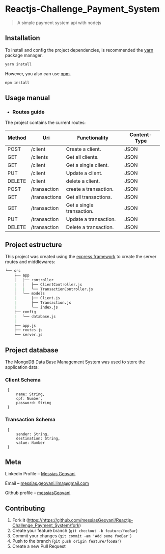 # Reactjs-Challenge_Payment_System
> A simple payment system api with nodejs

## Installation

To install and config the project dependencies, is recommended the [yarn](https://yarnpkg.com/lang/en/) package manager.

```sh
yarn install
```

However, you also can use [npm](https://www.npmjs.com/get-npm).

```sh
npm install
```

## Usage manual

- ### Routes guide

The project contains the current routes:

| Method  |  Uri | Functionality  | Content-Type  |
|---|---|---|---|
| POST  | /client  | Create a client.  | JSON  |
| GET  | /clients  | Get all clients.  | JSON  |
| GET  | /client  | Get a single client.  | JSON  |
| PUT  | /client  | Update a client.  | JSON  |
| DELETE  | /client  | delete a client.  | JSON  |
| POST  | /transaction  | create a transaction.  | JSON  |
| GET  | /transactions  | Get all transactions.  | JSON  |
| GET  | /transaction  | Get a single transaction.  | JSON  |
| PUT  | /transaction  | Update a transaction.  | JSON  |
| DELETE  | /transaction  | Delete a transaction.  | JSON  |

## Project estructure

This project was created using the [express framework](https://expressjs.com/) to create the server routes and middlewares:

```bash
└── src
    ├── app
    │   ├── controller
    |   │   ├── ClientController.js
    |   |   └── TransactionController.js
    │   └── models
    |       ├── Client.js
    |       ├── Transaction.js
    |       └── index.js
    ├── config
    |   └── database.js
    |    
    ├── app.js
    ├── routes.js
    └── server.js
```

## Project database

The MongoDB Data Base Management System was used to store the application data:

### Client Schema

```
 {
     name: String,
     cpf: Number,
     password: String
 }
```

### Transaction Schema

```
 {
     sender: String,
     destination: String,
     value: Number
 }
```

## Meta

Linkedin Profile – [Messias Geovani](https://www.linkedin.com/in/messias-geovani-00125416a?lipi=urn%3Ali%3Apage%3Ad_flagship3_profile_view_base_contact_details%3BGnSoFwiETD%2BtGrv4dF9mSw%3D%3D) 

Email – messias.geovani.lima@gmail.com

Github profile – [messiasGeovani](https://github.com/messiasGeovani)

## Contributing

1. Fork it (<https://https://github.com/messiasGeovani/Reactjs-Challenge_Payment_System/fork>)
2. Create your feature branch (`git checkout -b feature/fooBar`)
3. Commit your changes (`git commit -am 'Add some fooBar'`)
4. Push to the branch (`git push origin feature/fooBar`)
5. Create a new Pull Request
